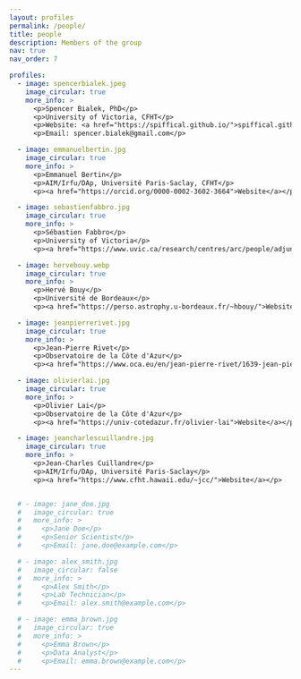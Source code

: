 ```yaml
---
layout: profiles
permalink: /people/
title: people
description: Members of the group
nav: true
nav_order: 7

profiles:
  - image: spencerbialek.jpeg
    image_circular: true
    more_info: >
      <p>Spencer Bialek, PhD</p>
      <p>University of Victoria, CFHT</p>
      <p>Website: <a href="https://spiffical.github.io/">spiffical.github.io</a></p>
      <p>Email: spencer.bialek@gmail.com</p>

  - image: emmanuelbertin.jpg
    image_circular: true
    more_info: >
      <p>Emmanuel Bertin</p>
      <p>AIM/Irfu/DAp, Université Paris-Saclay, CFHT</p>
      <p><a href="https://orcid.org/0000-0002-3602-3664">Website</a></p>

  - image: sebastienfabbro.jpg
    image_circular: true
    more_info: >
      <p>Sébastien Fabbro</p>
      <p>University of Victoria</p>
      <p><a href="https://www.uvic.ca/research/centres/arc/people/adjunct-members/fabbro-sebastien.php">Website</a></p>

  - image: hervebouy.webp
    image_circular: true
    more_info: >
      <p>Hervé Bouy</p>
      <p>Université de Bordeaux</p>
      <p><a href="https://perso.astrophy.u-bordeaux.fr/~hbouy/">Website</a></p>

  - image: jeanpierrerivet.jpg
    image_circular: true
    more_info: >
      <p>Jean-Pierre Rivet</p>
      <p>Observatoire de la Côte d'Azur</p>
      <p><a href="https://www.oca.eu/en/jean-pierre-rivet/1639-jean-pierre-rivet">Website</a></p>

  - image: olivierlai.jpg
    image_circular: true
    more_info: >
      <p>Olivier Lai</p>
      <p>Observatoire de la Côte d'Azur</p>
      <p><a href="https://univ-cotedazur.fr/olivier-lai">Website</a></p>

  - image: jeancharlescuillandre.jpg
    image_circular: true
    more_info: >
      <p>Jean-Charles Cuillandre</p>
      <p>AIM/Irfu/DAp, Université Paris-Saclay</p>
      <p><a href="https://www.cfht.hawaii.edu/~jcc/">Website</a></p>


  # - image: jane_doe.jpg
  #   image_circular: true
  #   more_info: >
  #     <p>Jane Doe</p>
  #     <p>Senior Scientist</p>
  #     <p>Email: jane.doe@example.com</p>

  # - image: alex_smith.jpg
  #   image_circular: false
  #   more_info: >
  #     <p>Alex Smith</p>
  #     <p>Lab Technician</p>
  #     <p>Email: alex.smith@example.com</p>

  # - image: emma_brown.jpg
  #   image_circular: true
  #   more_info: >
  #     <p>Emma Brown</p>
  #     <p>Data Analyst</p>
  #     <p>Email: emma.brown@example.com</p>
---
```


